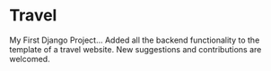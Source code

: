 # Travel
My First Django Project...
Added all the backend functionality to the template of a travel website.
New suggestions and contributions are welcomed. 
